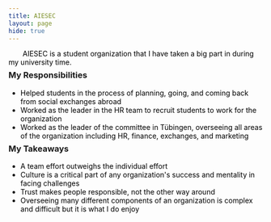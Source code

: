```yaml
---
title: AIESEC
layout: page
hide: true
---
```

<style>
p{
    color:black;
    text-indent: 2em;
    margin-bottom: 0.5em; 
}
h3{
    margin-top:0.2em;
}
ul{
    margin-bottom:0.5em;
}
li{
    color:black;
    margin-bottom:0em;
}
dl{
    margin-bottom:0em;
    color:black;
}
</style>
<p>
AIESEC is a student organization that I have taken a big part in during my university time. 
</p>
<h3><b>My Responsibilities</b></h3>
<ul>
    <li>Helped students in the process of planning, going, and coming back from social exchanges abroad</li>
    <li>Worked as the leader in the HR team to recruit students to work for the organization</li>
    <li>Worked as the leader of the committee in Tübingen, overseeing all areas of the organization including HR, finance, exchanges, and marketing</li>
</ul>
<h3><b>My Takeaways</b></h3>
<ul>
    <li>A team effort outweighs the individual effort</li>
    <li>Culture is a critical part of any organization's success and mentality in facing challenges</li>
    <li>Trust makes people responsible, not the other way around</li>
    <li>Overseeing many different components of an organization is complex and difficult but it is what I do enjoy</li>
</ul>
